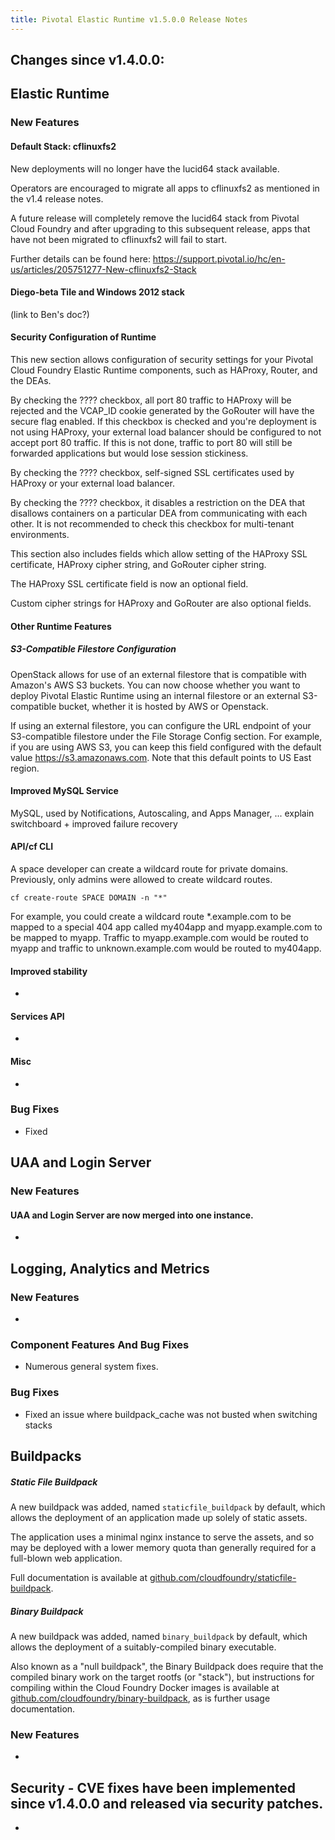 ```yaml
---
title: Pivotal Elastic Runtime v1.5.0.0 Release Notes
---
```


## Changes since v1.4.0.0:

## Elastic Runtime

### New Features

#### Default Stack: cflinuxfs2

New deployments will no longer have the lucid64 stack available.

Operators are encouraged to migrate all apps to cflinuxfs2 as mentioned in the v1.4 release notes.

A future release will completely remove the lucid64 stack from Pivotal Cloud Foundry and after upgrading to this subsequent release, apps that have not been migrated to cflinuxfs2 will fail to start.

Further details can be found here: https://support.pivotal.io/hc/en-us/articles/205751277-New-cflinuxfs2-Stack

#### Diego-beta Tile and Windows 2012 stack 

(link to Ben's doc?)

#### Security Configuration of Runtime

This new section allows configuration of security settings for your Pivotal Cloud Foundry Elastic Runtime components, such as HAProxy, Router, and the DEAs.

By checking the ???? checkbox, all port 80 traffic to HAProxy will be rejected and the VCAP_ID cookie generated by the GoRouter will have the secure flag enabled. If this checkbox is checked and you're deployment is not using HAProxy, your external load balancer should be configured to not accept port 80 traffic.  If this is not done, traffic to port 80 will still be forwarded applications but would lose session stickiness.

By checking the ???? checkbox, self-signed SSL certificates used by HAProxy or your external load balancer. 

By checking the ???? checkbox, it disables a restriction on the DEA that disallows containers on a particular DEA from communicating with each other.  It is not recommended to check this checkbox for multi-tenant environments.  

This section also includes fields which allow setting of the HAProxy SSL certificate, HAProxy cipher string, and GoRouter cipher string. 

The HAProxy SSL certificate field is now an optional field.

Custom cipher strings for HAProxy and GoRouter are also optional fields.

#### Other Runtime Features

##### S3-Compatible Filestore Configuration

OpenStack allows for use of an external filestore that is compatible with Amazon's AWS S3 buckets. You can now choose whether you want to deploy Pivotal Elastic Runtime using an internal filestore or an external S3-compatible bucket, whether it is hosted by AWS or Openstack.

If using an external filestore, you can configure the URL endpoint of your S3-compatible filestore under the File Storage Config section. For example, if you are using AWS S3, you can keep this field configured with the default value https://s3.amazonaws.com. Note that this default points to US East region.

#### Improved MySQL Service
MySQL, used by Notifications, Autoscaling, and Apps Manager, ... explain switchboard + improved failure recovery

#### API/cf CLI

A space developer can create a wildcard route for private domains.  Previously, only admins were allowed to create wildcard routes.

`cf create-route SPACE DOMAIN -n "*"`

For example, you could create a wildcard route *.example.com to be mapped to a special 404 app called my404app and myapp.example.com to be mapped to myapp.
Traffic to myapp.example.com would be routed to myapp and traffic to unknown.example.com would be routed to my404app. 

#### Improved stability
* 

#### Services API
* 

#### Misc
* 

### Bug Fixes
* Fixed 

## UAA and Login Server
### New Features
#### UAA and Login Server are now merged into one instance.
* 

## Logging, Analytics and Metrics
### New Features

* 

### Component Features And Bug Fixes
* Numerous general system fixes.

### Bug Fixes

* Fixed an issue where buildpack_cache was not busted when switching stacks

## Buildpacks

##### Static File Buildpack

A new buildpack was added, named `staticfile_buildpack` by default,
which allows the deployment of an application made up solely of static
assets.

The application uses a minimal nginx instance to serve the assets, and
so may be deployed with a lower memory quota than generally required
for a full-blown web application.

Full documentation is available at
[github.com/cloudfoundry/staticfile-buildpack](https://github.com/cloudfoundry/staticfile-buildpack).


##### Binary Buildpack

A new buildpack was added, named `binary_buildpack` by default, which
allows the deployment of a suitably-compiled binary executable.

Also known as a "null buildpack", the Binary Buildpack does require
that the compiled binary work on the target rootfs (or "stack"), but
instructions for compiling within the Cloud Foundry Docker images is
available at
[github.com/cloudfoundry/binary-buildpack](https://github.com/cloudfoundry/binary-buildpack),
as is further usage documentation.



### New Features

* 

## Security - CVE fixes have been implemented since v1.4.0.0 and released via security patches.

* 

